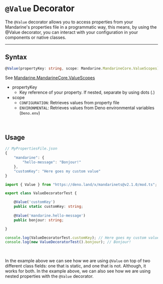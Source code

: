 # `@Value` Decorator
The `@Value` decorator allows you to access properties from your Mandarine's properties file in a programmatic way, this means, by using the @Value decorator, you can interact with your configuration in your components or native classes.

----

## Syntax
```typescript
@Value(propertyKey: string, scope: Mandarine.MandarineCore.ValueScopes)
```

See [Mandarine.MandarineCore.ValueScopes](https://doc.deno.land/https/raw.githubusercontent.com/mandarineorg/mandarinets/master/main-core/Mandarine.ns.ts#Mandarine.MandarineCore.ValueScopes)

- propertyKey
    - Key reference of your property. If nested, separate by using dots (.)
- scope
    - `CONFIGURATION`: Retrieves values from property file
    - `ENVIRONMENTAL`: Retrieves values from Deno environmental variables (`Deno.env`)

&nbsp;

## Usage

```typescript
// MyPropertiesFile.json
{
    "mandarine": {
        "hello-message": "Bonjour!"
    },
    "customKey": "Here goes my custom value"
}
```

```typescript
import { Value } from "https://deno.land/x/mandarinets@v2.1.0/mod.ts";

export class ValueDecoratorTest {

    @Value('customKey')
    public static customKey: string;
    
    @Value('mandarine.hello-message')
    public bonjour: string;

}

console.log(ValueDecoratorTest.customKey); // Here goes my custom value
console.log(new ValueDecoratorTest().bonjour); // Bonjour!
```

&nbsp;

In the example above we can see how we are using `@Value` on top of two different class fields: one that is static, and one that is not. Although, it works for both.
In the example above, we can also see how we are using nested properties with the `@Value` decorator.
